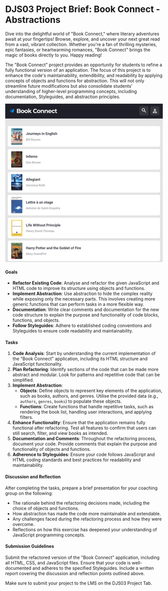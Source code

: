 # DJS03 Project Brief: Book Connect - Abstractions

Dive into the delightful world of "Book Connect," where literary adventures await at your fingertips! Browse, explore, and uncover your next great read from a vast, vibrant collection. Whether you're a fan of thrilling mysteries, epic fantasies, or heartwarming romances, "Book Connect" brings the magic of books directly to you. Happy reading! 

The "Book Connect" project provides an opportunity for students to refine a fully functional version of an application. The focus of this project is to enhance the code's maintainability, extendibility, and readability by applying concepts of objects and functions for abstraction. This will not only streamline future modifications but also consolidate students' understanding of higher-level programming concepts, including documentation, Styleguides, and abstraction principles.

![alt text](image.png)

#### Goals

- **Refactor Existing Code**: Analyse and refactor the given JavaScript and HTML code to improve its structure using objects and functions.
- **Implement Abstraction**: Use abstraction to hide the complex reality while exposing only the necessary parts. This involves creating more generic functions that can perform tasks in a more flexible way.
- **Documentation**: Write clear comments and documentation for the new code structure to explain the purpose and functionality of code blocks, functions, and objects.
- **Follow Styleguides**: Adhere to established coding conventions and Styleguides to ensure code readability and maintainability.

#### Tasks

1. **Code Analysis**: Start by understanding the current implementation of the "Book Connect" application, including its HTML structure and JavaScript functionality.
2. **Plan Refactoring**: Identify sections of the code that can be made more abstract and modular. Look for patterns and repetitive code that can be simplified.
3. **Implement Abstraction**:
   - **Objects**: Define objects to represent key elements of the application, such as books, authors, and genres. Utilise the provided data (e.g., `authors`, `genres`, `books`) to populate these objects.
   - **Functions**: Create functions that handle repetitive tasks, such as rendering the book list, handling user interactions, and applying filters.
4. **Enhance Functionality**: Ensure that the application remains fully functional after refactoring. Test all features to confirm that users can still search, filter, and view books as intended.
5. **Documentation and Comments**: Throughout the refactoring process, document your code. Provide comments that explain the purpose and functionality of objects and functions.
6. **Adherence to Styleguides**: Ensure your code follows JavaScript and HTML coding standards and best practices for readability and maintainability.

#### Discussion and Reflection

After completing the tasks, prepare a brief presentation for your coaching group on the following:
- The rationale behind the refactoring decisions made, including the choice of objects and functions.
- How abstraction has made the code more maintainable and extendable.
- Any challenges faced during the refactoring process and how they were overcome.
- Reflections on how this exercise has deepened your understanding of JavaScript programming concepts.

#### Submission Guidelines

Submit the refactored version of the "Book Connect" application, including all HTML, CSS, and JavaScript files. Ensure that your code is well-documented and adheres to the specified Styleguides. Include a written report covering the discussion and reflection points outlined above.

Make sure to submit your project to the LMS on the DJS03 Project Tab.
